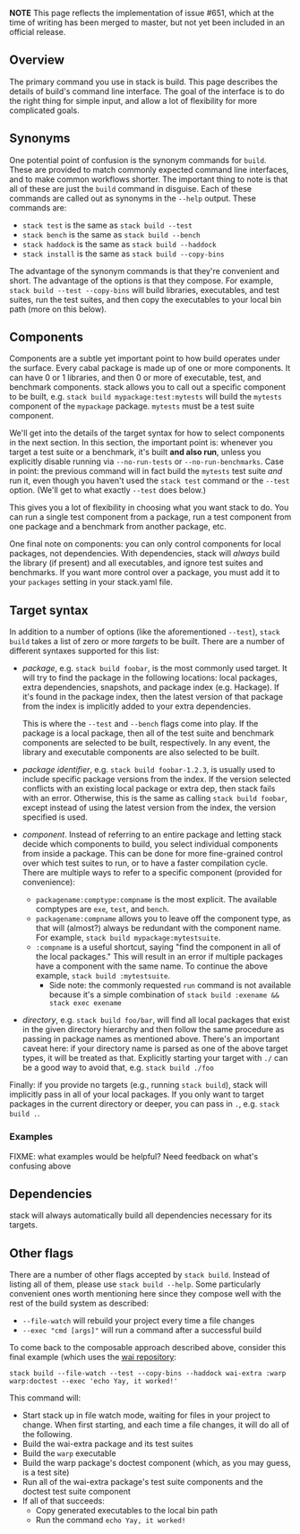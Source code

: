 __NOTE__ This page reflects the implementation of issue #651, which at the time
of writing has been merged to master, but not yet been included in an official
release.

## Overview

The primary command you use in stack is build. This page describes the details
of build's command line interface. The goal of the interface is to do the right
thing for simple input, and allow a lot of flexibility for more complicated
goals.

## Synonyms

One potential point of confusion is the synonym commands for `build`. These are
provided to match commonly expected command line interfaces, and to make common
workflows shorter. The important thing to note is that all of these are just
the `build` command in disguise. Each of these commands are called out as
synonyms in the `--help` output. These commands are:

* `stack test` is the same as `stack build --test`
* `stack bench` is the same as `stack build --bench`
* `stack haddock` is the same as `stack build --haddock`
* `stack install` is the same as `stack build --copy-bins`

The advantage of the synonym commands is that they're convenient and short. The
advantage of the options is that they compose. For example, `stack build --test
--copy-bins` will build libraries, executables, and test suites, run the test
suites, and then copy the executables to your local bin path (more on this
below).

## Components

Components are a subtle yet important point to how build operates under the
surface. Every cabal package is made up of one or more components. It can have
0 or 1 libraries, and then 0 or more of executable, test, and benchmark
components. stack allows you to call out a specific component to be built, e.g.
`stack build mypackage:test:mytests` will build the `mytests` component of the
`mypackage` package. `mytests` must be a test suite component.

We'll get into the details of the target syntax for how to select components in
the next section. In this section, the important point is: whenever you target
a test suite or a benchmark, it's built __and also run__, unless you explicitly
disable running via `--no-run-tests` or `--no-run-benchmarks`. Case in point:
the previous command will in fact build the `mytests` test suite *and* run it,
even though you haven't used the `stack test` command or the `--test` option.
(We'll get to what exactly `--test` does below.)

This gives you a lot of flexibility in choosing what you want stack to do. You
can run a single test component from a package, run a test component from one
package and a benchmark from another package, etc.

One final note on components: you can only control components for local
packages, not dependencies. With dependencies, stack will *always* build the
library (if present) and all executables, and ignore test suites and
benchmarks. If you want more control over a package, you must add it to your
`packages` setting in your stack.yaml file.

## Target syntax

In addition to a number of options (like the aforementioned `--test`), `stack
build` takes a list of zero or more *targets* to be built. There are a number
of different syntaxes supported for this list:

*   *package*, e.g. `stack build foobar`, is the most commonly used target. It will try to find the package in the following locations: local packages, extra dependencies, snapshots, and package index (e.g. Hackage). If it's found in the package index, then the latest version of that package from the index is implicitly added to your extra dependencies.

    This is where the `--test` and `--bench` flags come into play. If the package is a local package, then all of the test suite and benchmark components are selected to be built, respectively. In any event, the library and executable components are also selected to be built.

*   *package identifier*, e.g. `stack build foobar-1.2.3`, is usually used to include specific package versions from the index. If the version selected conflicts with an existing local package or extra dep, then stack fails with an error. Otherwise, this is the same as calling `stack build foobar`, except instead of using the latest version from the index, the version specified is used.

*   *component*. Instead of referring to an entire package and letting stack decide which components to build, you select individual components from inside a package. This can be done for more fine-grained control over which test suites to run, or to have a faster compilation cycle. There are multiple ways to refer to a specific component (provided for convenience):

    * `packagename:comptype:compname` is the most explicit. The available comptypes are `exe`, `test`, and `bench`.
    * `packagename:compname` allows you to leave off the component type, as that will (almost?) always be redundant with the component name. For example, `stack build mypackage:mytestsuite`.
    * `:compname` is a useful shortcut, saying "find the component in all of the local packages." This will result in an error if multiple packages have a component with the same name. To continue the above example, `stack build :mytestsuite`.
        * Side note: the commonly requested `run` command is not available because it's a simple combination of `stack build :exename && stack exec exename`

* *directory*, e.g. `stack build foo/bar`, will find all local packages that exist in the given directory hierarchy and then follow the same procedure as passing in package names as mentioned above. There's an important caveat here: if your directory name is parsed as one of the above target types, it will be treated as that. Explicitly starting your target with `./` can be a good way to avoid that, e.g. `stack build ./foo`

Finally: if you provide no targets (e.g., running `stack build`), stack will
implicitly pass in all of your local packages. If you only want to target
packages in the current directory or deeper, you can pass in `.`, e.g. `stack
build .`.

### Examples

FIXME: what examples would be helpful? Need feedback on what's confusing above

## Dependencies

stack will always automatically build all dependencies necessary for its targets.

## Other flags

There are a number of other flags accepted by `stack build`. Instead of listing
all of them, please use `stack build --help`. Some particularly convenient ones
worth mentioning here since they compose well with the rest of the build system
as described:

* `--file-watch` will rebuild your project every time a file changes
* `--exec "cmd [args]"` will run a command after a successful build

To come back to the composable approach described above, consider this final
example (which uses the [wai repository](https://github.com/yesodweb/wai/):

```
stack build --file-watch --test --copy-bins --haddock wai-extra :warp warp:doctest --exec 'echo Yay, it worked!'
```

This command will:

* Start stack up in file watch mode, waiting for files in your project to change. When first starting, and each time a file changes, it will do all of the following.
* Build the wai-extra package and its test suites
* Build the `warp` executable
* Build the warp package's doctest component (which, as you may guess, is a test site)
* Run all of the wai-extra package's test suite components and the doctest test suite component
* If all of that succeeds:
    * Copy generated executables to the local bin path
    * Run the command `echo Yay, it worked!`
